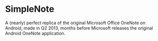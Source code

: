 # SimpleNote
A (nearly) perfect replica of the original Microsoft Office OneNote on Android, made in Q2 2013, months before Microsoft releases the original Android OneNote application. 
